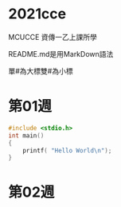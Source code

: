 # 2021cce
MCUCCE 資傳一乙上課所學

README.md是用MarkDown語法

單#為大標雙#為小標

# 第01週
```C
#include <stdio.h>
int main()
{
    printf( "Hello World\n");
}
```
# 第02週
